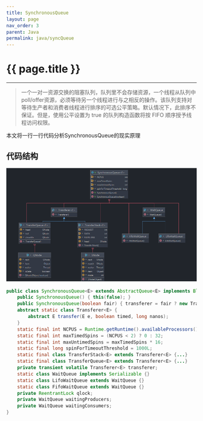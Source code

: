 ```yaml
---
title: SynchronousQueue
layout: page
nav_order: 3
parent: Java
permalink: java/syncQueue
---
```


# {{ page.title }}  

---
> 一个一对一资源交换的阻塞队列，队列里不会存储资源，一个线程从队列中poll/offer资源，必须等待另一个线程进行与之相反的操作。该队列支持对等待生产者和消费者线程进行排序的可选公平策略。默认情况下，此排序不保证。但是，使用公平设置为 true 的队列构造函数将按 FIFO 顺序授予线程访问权限。
  

本文将一行一行代码分析SynchronousQueue的现实原理
## 代码结构
![syncQueue](/assets/image/syncQueue.png)
```java
public class SynchronousQueue<E> extends AbstractQueue<E> implements BlockingQueue<E>, Serializable {
    public SynchronousQueue() { this(false); }
    public SynchronousQueue(boolean fair) { transferer = fair ? new TransferQueue<E>() : new TransferStack<E>();}
    abstract static class Transferer<E> {
        abstract E transfer(E e, boolean timed, long nanos);
    }
    static final int NCPUS = Runtime.getRuntime().availableProcessors();
    static final int maxTimedSpins = (NCPUS < 2) ? 0 : 32;
    static final int maxUntimedSpins = maxTimedSpins * 16;
    static final long spinForTimeoutThreshold = 1000L;
    static final class TransferStack<E> extends Transferer<E> {...}
    static final class TransferQueue<E> extends Transferer<E> {...}
    private transient volatile Transferer<E> transferer;
    static class WaitQueue implements Serializable {}
    static class LifoWaitQueue extends WaitQueue {}
    static class FifoWaitQueue extends WaitQueue {}
    private ReentrantLock qlock;
    private WaitQueue waitingProducers;
    private WaitQueue waitingConsumers;
}
```